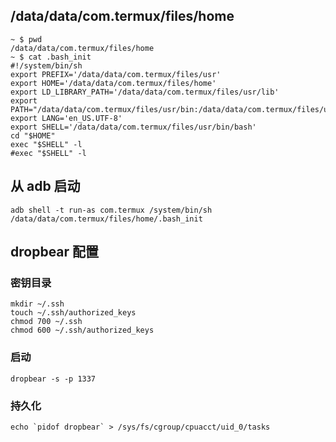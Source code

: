 ## /data/data/com.termux/files/home
```
~ $ pwd
/data/data/com.termux/files/home
~ $ cat .bash_init
#!/system/bin/sh
export PREFIX='/data/data/com.termux/files/usr'
export HOME='/data/data/com.termux/files/home'
export LD_LIBRARY_PATH='/data/data/com.termux/files/usr/lib'
export PATH="/data/data/com.termux/files/usr/bin:/data/data/com.termux/files/usr/bin/applets:$PATH"
export LANG='en_US.UTF-8'
export SHELL='/data/data/com.termux/files/usr/bin/bash'
cd "$HOME"
exec "$SHELL" -l
#exec "$SHELL" -l
```

## 从 adb 启动

```
adb shell -t run-as com.termux /system/bin/sh /data/data/com.termux/files/home/.bash_init
```

## dropbear 配置

### 密钥目录
```
mkdir ~/.ssh
touch ~/.ssh/authorized_keys
chmod 700 ~/.ssh
chmod 600 ~/.ssh/authorized_keys
```

### 启动

```
dropbear -s -p 1337
```

### 持久化

```
echo `pidof dropbear` > /sys/fs/cgroup/cpuacct/uid_0/tasks
```


